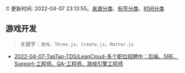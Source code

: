 :alarm_clock: 更新时间: 2022-04-07 23:13:55。[来源分类](../README.md)、[标签分类](../TAGS.md)、[时间分类](../TIMELINE.md)

## 游戏开发


> 关键字：`游戏`、`Three.js`、`Create.js`、`Matter.js`



- [2022-04-07-TapTap-TDS/LeanCloud-多个职位招聘中：后端、SRE、Support-工程师、QA-工程师、游戏引擎工程师](https://www.v2ex.com/t/845562) 
